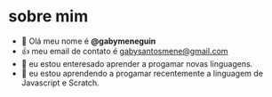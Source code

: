 # sobre mim 
- 👋 Olá meu nome é **@gabymeneguin**
-  :+1: meu email de contato é  gabysantosmene@gmail.com
- 👀 eu estou enteresado aprender a progamar novas linguagens.
- 🌱 eu estou aprendendo a progamar recentemente a linguagem de Javascript e Scratch. 
